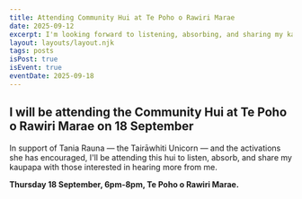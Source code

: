 ```yaml
---
title: Attending Community Hui at Te Poho o Rawiri Marae
date: 2025-09-12
excerpt: I'm looking forward to listening, absorbing, and sharing my kaupapa at this Community Candidates Hui.
layout: layouts/layout.njk
tags: posts
isPost: true
isEvent: true
eventDate: 2025-09-18
---
```


## I will be attending the Community Hui at Te Poho o Rawiri Marae on 18 September

In support of Tania Rauna &mdash; the Tairāwhiti Unicorn &mdash; and the activations she has encouraged, I'll be attending this hui to listen, absorb, and share my kaupapa with those interested in hearing more from me.

**Thursday 18 September, 6pm-8pm, Te Poho o Rawiri Marae.**


